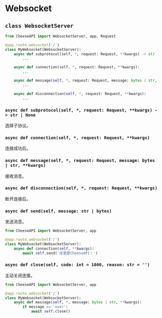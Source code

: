 # **Websocket**

## **`class WebsocketServer`**

```python
from CheeseAPI import WebsocketServer, app, Request

@app.route.websocket('/')
class MyWebsocket(WebsocketServer):
    async def subprotocol(self, *, request: Request, **kwargs) -> str | None:
        ...

    async def connection(self, *, request: Request, **kwargs):
        ...

    async def message(self, *, request: Request, message: bytes | str, **kwargs):
        ...

    async def disconnection(self, *, request: Request, **kwargs):
        ...
```

### **`async def subprotocol(self, *, request: Request, **kwargs) -> str | None`**

选择子协议。

### **`async def connection(self, *, request: Request, **kwargs)`**

连接成功后。

### **`async def message(self, *, request: Request, message: bytes | str, **kwargs)`**

接收消息。

### **`async def disconnection(self, *, request: Request, **kwargs)`**

断开连接后。

### **`async def send(self, message: str | bytes)`**

发送消息。

```python
from CheeseAPI import WebsocketServer, app

@app.route.websocket('/')
class MyWebsocket(WebsocketServer):
    async def connection(self, **kwargs):
        await self.send('这里是CheeseAPI！')
```

### **`async def close(self, code: int = 1000, reason: str = '')`**

主动关闭连接。

```python
from CheeseAPI import WebsocketServer, app

@app.route.websocket('/')
class MyWebsocket(WebsocketServer):
    async def message(self, *, message: bytes | str, **kwargs):
        if message == 'over':
            await self.close()
```
